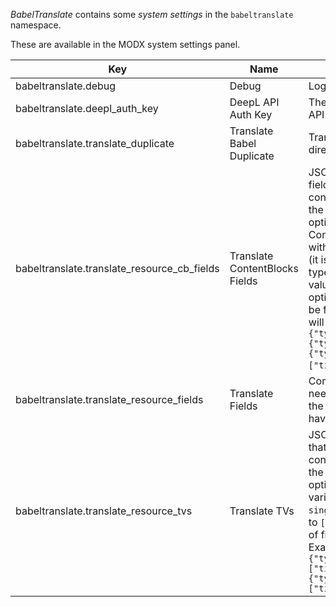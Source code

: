 _BabelTranslate_ contains some _system settings_ in the `babeltranslate` namespace.

These are available in the MODX system settings panel.

| Key                                         | Name                           | Description                                                                                                                                                                                                                                                                                                                                                                                                                                                                                                                                                                                                                                                                                                                               | Default                       |
|---------------------------------------------|--------------------------------|-------------------------------------------------------------------------------------------------------------------------------------------------------------------------------------------------------------------------------------------------------------------------------------------------------------------------------------------------------------------------------------------------------------------------------------------------------------------------------------------------------------------------------------------------------------------------------------------------------------------------------------------------------------------------------------------------------------------------------------------|-------------------------------|
| babeltranslate.debug                        | Debug                          | Log debug information in MODX error log.                                                                                                                                                                                                                                                                                                                                                                                                                                                                                                                                                                                                                                                                                                  | No                            |
| babeltranslate.deepl_auth_key               | DeepL API Auth Key             | The DeepL Auth Key to access the DeepL API.                                                                                                                                                                                                                                                                                                                                                                                                                                                                                                                                                                                                                                                                                               | -                             |
| babeltranslate.translate_duplicate          | Translate Babel Duplicate      | Translate the duplicate Babel resource directly.                                                                                                                                                                                                                                                                                                                                                                                                                                                                                                                                                                                                                                                                                          | No                            |
| babeltranslate.translate_resource_cb_fields | Translate ContentBlocks Fields | JSON encoded object of ContentBlocks fields that need to be translated. Each record contains the ContentBlocks field ID as a key, the value contains several options: `type` is optional (it is otherwise set by the ContentBlocks field type) and can be filled with `text`, `single` and `grid`. `nested` is optional (it is otherwise set by the ContentBlocks field type) and it can contain the key of the nested values in the ContentBlocks value. `fields` is optional (it defaults to `["value"]`) and it can be filled with an array of field names which will be translated. Example: `{"1":{"type":"text"},"8":{"type":"single","fields":["title"]},"9":{"type":"grid","nested":"images","fields":["title","description"]}}`. | -                             |
| babeltranslate.translate_resource_fields    | Translate Fields               | Comma-separated list of resource fields that need to be translated. If you want to translate the ContentBlocks fields of a resource, you have to add `content` as resource field.                                                                                                                                                                                                                                                                                                                                                                                                                                                                                                                                                         | pagetitle, longtitle, content |
| babeltranslate.translate_resource_tvs       | Translate TVs                  | JSON encoded object of template variables that need to be translated. Each record contains the template variable name as a key, the value contains several options: `type` is optional (it is otherwise set by the template variable type) and can be filled with `text`, `single` and `grid`. `fields` is optional (it defaults to `["value"]`) and it can be filled with an array of field names which will be translated. Example: `{"rte":{"type":"text"},"migx":{"type":"grid","fields":["title","description"]},"imageplus":{"type":"single","fields":["title","description"]}}`                                                                                                                                                    | -                             |
